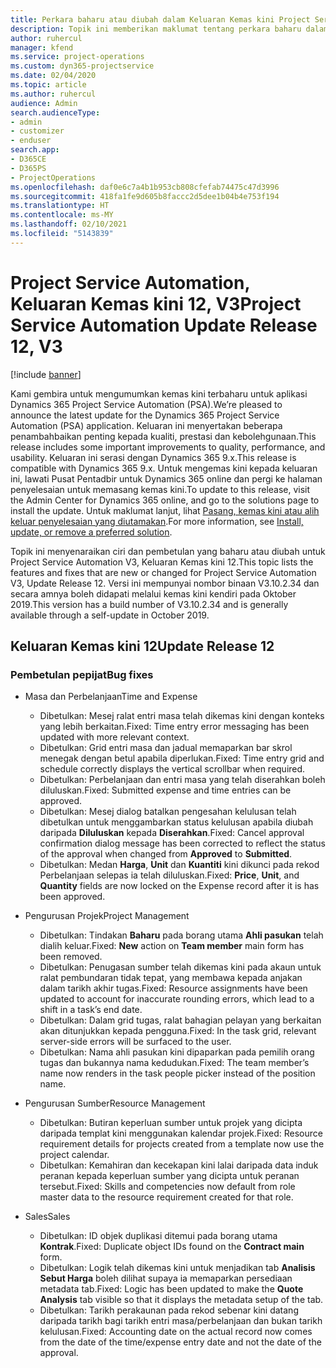 ```yaml
---
title: Perkara baharu atau diubah dalam Keluaran Kemas kini Project Service Automation 12, V3
description: Topik ini memberikan maklumat tentang perkara baharu dalam Keluaran Kemas kini Project Service Automation 12, V3.
author: ruhercul
manager: kfend
ms.service: project-operations
ms.custom: dyn365-projectservice
ms.date: 02/04/2020
ms.topic: article
ms.author: ruhercul
audience: Admin
search.audienceType:
- admin
- customizer
- enduser
search.app:
- D365CE
- D365PS
- ProjectOperations
ms.openlocfilehash: daf0e6c7a4b1b953cb808cfefab74475c47d3996
ms.sourcegitcommit: 418fa1fe9d605b8faccc2d5dee1b04b4e753f194
ms.translationtype: HT
ms.contentlocale: ms-MY
ms.lasthandoff: 02/10/2021
ms.locfileid: "5143839"
---
```

# <a name="project-service-automation-update-release-12-v3"></a><span data-ttu-id="dc056-103">Project Service Automation, Keluaran Kemas kini 12, V3</span><span class="sxs-lookup"><span data-stu-id="dc056-103">Project Service Automation Update Release 12, V3</span></span>

[!include [banner](../includes/psa-now-project-operations.md)]

<span data-ttu-id="dc056-104">Kami gembira untuk mengumumkan kemas kini terbaharu untuk aplikasi Dynamics 365 Project Service Automation (PSA).</span><span class="sxs-lookup"><span data-stu-id="dc056-104">We’re pleased to announce the latest update for the Dynamics 365 Project Service Automation (PSA) application.</span></span> <span data-ttu-id="dc056-105">Keluaran ini menyertakan beberapa penambahbaikan penting kepada kualiti, prestasi dan kebolehgunaan.</span><span class="sxs-lookup"><span data-stu-id="dc056-105">This release includes some important improvements to quality, performance, and usability.</span></span> <span data-ttu-id="dc056-106">Keluaran ini serasi dengan Dynamics 365 9.x.</span><span class="sxs-lookup"><span data-stu-id="dc056-106">This release is compatible with Dynamics 365 9.x.</span></span> <span data-ttu-id="dc056-107">Untuk mengemas kini kepada keluaran ini, lawati Pusat Pentadbir untuk Dynamics 365 online dan pergi ke halaman penyelesaian untuk memasang kemas kini.</span><span class="sxs-lookup"><span data-stu-id="dc056-107">To update to this release, visit the Admin Center for Dynamics 365 online, and go to the solutions page to install the update.</span></span> <span data-ttu-id="dc056-108">Untuk maklumat lanjut, lihat [Pasang, kemas kini atau alih keluar penyelesaian yang diutamakan](https://docs.microsoft.com/power-platform/admin/install-remove-preferred-solution).</span><span class="sxs-lookup"><span data-stu-id="dc056-108">For more information, see [Install, update, or remove a preferred solution](https://docs.microsoft.com/power-platform/admin/install-remove-preferred-solution).</span></span>

<span data-ttu-id="dc056-109">Topik ini menyenaraikan ciri dan pembetulan yang baharu atau diubah untuk Project Service Automation V3, Keluaran Kemas kini 12.</span><span class="sxs-lookup"><span data-stu-id="dc056-109">This topic lists the features and fixes that are new or changed for Project Service Automation V3, Update Release 12.</span></span> <span data-ttu-id="dc056-110">Versi ini mempunyai nombor binaan V3.10.2.34 dan secara amnya boleh didapati melalui kemas kini kendiri pada Oktober 2019.</span><span class="sxs-lookup"><span data-stu-id="dc056-110">This version has a build number of V3.10.2.34 and is generally available through a self-update in October 2019.</span></span>

## <a name="update-release-12"></a><span data-ttu-id="dc056-111">Keluaran Kemas kini 12</span><span class="sxs-lookup"><span data-stu-id="dc056-111">Update Release 12</span></span>

### <a name="bug-fixes"></a><span data-ttu-id="dc056-112">Pembetulan pepijat</span><span class="sxs-lookup"><span data-stu-id="dc056-112">Bug fixes</span></span>

- <span data-ttu-id="dc056-113">Masa dan Perbelanjaan</span><span class="sxs-lookup"><span data-stu-id="dc056-113">Time and Expense</span></span>

    - <span data-ttu-id="dc056-114">Dibetulkan: Mesej ralat entri masa telah dikemas kini dengan konteks yang lebih berkaitan.</span><span class="sxs-lookup"><span data-stu-id="dc056-114">Fixed: Time entry error messaging has been updated with more relevant context.</span></span>
    - <span data-ttu-id="dc056-115">Dibetulkan: Grid entri masa dan jadual memaparkan bar skrol menegak dengan betul apabila diperlukan.</span><span class="sxs-lookup"><span data-stu-id="dc056-115">Fixed: Time entry grid and schedule correctly displays the vertical scrollbar when required.</span></span>
    - <span data-ttu-id="dc056-116">Dibetulkan: Perbelanjaan dan entri masa yang telah diserahkan boleh diluluskan.</span><span class="sxs-lookup"><span data-stu-id="dc056-116">Fixed: Submitted expense and time entries can be approved.</span></span>
    - <span data-ttu-id="dc056-117">Dibetulkan: Mesej dialog batalkan pengesahan kelulusan telah dibetulkan untuk menggambarkan status kelulusan apabila diubah daripada **Diluluskan** kepada **Diserahkan**.</span><span class="sxs-lookup"><span data-stu-id="dc056-117">Fixed: Cancel approval confirmation dialog message has been corrected to reflect the status of the approval when changed from **Approved** to **Submitted**.</span></span>
    - <span data-ttu-id="dc056-118">Dibetulkan: Medan **Harga**, **Unit** dan **Kuantiti** kini dikunci pada rekod Perbelanjaan selepas ia telah diluluskan.</span><span class="sxs-lookup"><span data-stu-id="dc056-118">Fixed: **Price**, **Unit**, and **Quantity** fields are now locked on the Expense record after it is has been approved.</span></span>

- <span data-ttu-id="dc056-119">Pengurusan Projek</span><span class="sxs-lookup"><span data-stu-id="dc056-119">Project Management</span></span>

    - <span data-ttu-id="dc056-120">Dibetulkan: Tindakan **Baharu** pada borang utama **Ahli pasukan** telah dialih keluar.</span><span class="sxs-lookup"><span data-stu-id="dc056-120">Fixed: **New** action on **Team member** main form has been removed.</span></span>
    - <span data-ttu-id="dc056-121">Dibetulkan: Penugasan sumber telah dikemas kini pada akaun untuk ralat pembundaran tidak tepat, yang membawa kepada anjakan dalam tarikh akhir tugas.</span><span class="sxs-lookup"><span data-stu-id="dc056-121">Fixed: Resource assignments have been updated to account for inaccurate rounding errors, which lead to a shift in a task’s end date.</span></span>
    - <span data-ttu-id="dc056-122">Dibetulkan: Dalam grid tugas, ralat bahagian pelayan yang berkaitan akan ditunjukkan kepada pengguna.</span><span class="sxs-lookup"><span data-stu-id="dc056-122">Fixed: In the task grid, relevant server-side errors will be surfaced to the user.</span></span>
    - <span data-ttu-id="dc056-123">Dibetulkan: Nama ahli pasukan kini dipaparkan pada pemilih orang tugas dan bukannya nama kedudukan.</span><span class="sxs-lookup"><span data-stu-id="dc056-123">Fixed: The team member’s name now renders in the task people picker instead of the position name.</span></span>

- <span data-ttu-id="dc056-124">Pengurusan Sumber</span><span class="sxs-lookup"><span data-stu-id="dc056-124">Resource Management</span></span>

    - <span data-ttu-id="dc056-125">Dibetulkan: Butiran keperluan sumber untuk projek yang dicipta daripada templat kini menggunakan kalendar projek.</span><span class="sxs-lookup"><span data-stu-id="dc056-125">Fixed: Resource requirement details for projects created from a template now use the project calendar.</span></span>
    - <span data-ttu-id="dc056-126">Dibetulkan: Kemahiran dan kecekapan kini lalai daripada data induk peranan kepada keperluan sumber yang dicipta untuk peranan tersebut.</span><span class="sxs-lookup"><span data-stu-id="dc056-126">Fixed: Skills and competencies now default from role master data to the resource requirement created for that role.</span></span>

- <span data-ttu-id="dc056-127">Sales</span><span class="sxs-lookup"><span data-stu-id="dc056-127">Sales</span></span>

    - <span data-ttu-id="dc056-128">Dibetulkan: ID objek duplikasi ditemui pada borang utama **Kontrak**.</span><span class="sxs-lookup"><span data-stu-id="dc056-128">Fixed: Duplicate object IDs found on the **Contract main** form.</span></span>
    - <span data-ttu-id="dc056-129">Dibetulkan: Logik telah dikemas kini untuk menjadikan tab **Analisis Sebut Harga** boleh dilihat supaya ia memaparkan persediaan metadata tab.</span><span class="sxs-lookup"><span data-stu-id="dc056-129">Fixed: Logic has been updated to make the **Quote Analysis** tab visible so that it displays the metadata setup of the tab.</span></span>
    - <span data-ttu-id="dc056-130">Dibetulkan: Tarikh perakaunan pada rekod sebenar kini datang daripada tarikh bagi tarikh entri masa/perbelanjaan dan bukan tarikh kelulusan.</span><span class="sxs-lookup"><span data-stu-id="dc056-130">Fixed: Accounting date on the actual record now comes from the date of the time/expense entry date and not the date of the approval.</span></span>
